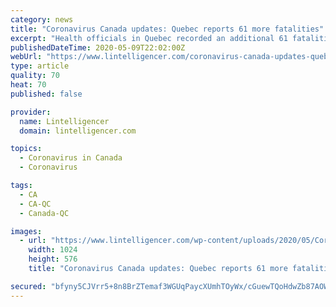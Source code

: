 ```yaml
---
category: news
title: "Coronavirus Canada updates: Quebec reports 61 more fatalities"
excerpt: "Health officials in Quebec recorded an additional 61 fatalities, raising the province’s death toll to 2,786. It’s the smallest increase in deaths the province has recorded since April 16, according to Steve Faguy of the Montreal Gazette."
publishedDateTime: 2020-05-09T22:02:00Z
webUrl: "https://www.lintelligencer.com/coronavirus-canada-updates-quebec-reports-61-more-fatalities-3519-2020/"
type: article
quality: 70
heat: 70
published: false

provider:
  name: Lintelligencer
  domain: lintelligencer.com

topics:
  - Coronavirus in Canada
  - Coronavirus

tags:
  - CA
  - CA-QC
  - Canada-QC

images:
  - url: "https://www.lintelligencer.com/wp-content/uploads/2020/05/Coronavirus-Canada-updates-Quebec-reports-61-more-fatalities.jpg"
    width: 1024
    height: 576
    title: "Coronavirus Canada updates: Quebec reports 61 more fatalities"

secured: "bfyny5CJVrr5+8n8BrZTemaf3WGUqPaycXUmhTOyWx/cGuewTQoHdwZb87AOWCG/csg96TF7RNf2YHNI2889pGxvVufKi0HXdIRJZnVBztyRJvWEavVXs3f5j31T5LaPA2Nun2mTkNSOkzgVybbOi8TBJr698Dcse+pKmZZhwbhywMBGgpC+fEKnRrLYifxldJk2jWqjiXftuc24orWKuOrJ+w7HilsSxc1B586kb04pFCDTKoyXcqkJnY71pDhbkLj4rKZXZ0W1QV62iIR8MtVGFB4iGQ6XvEKmV//pfuAtIoU6oNIDhW+lHGaPfBcs1KXNSLYlX5QZymBR5iHpCIIoodEjawRBJiDJrwBgJXtztzNZEObkHNAf0g76kWsg5+5n6zHQck+utkDEYXK+8wrPPAKYNACYtCi09ByoYvzLViE9L9fxoq5ORK2jKgA/eyWXp5RRY+TF1ES4bJ9zbDNMPBHGhaiknl3uohNTyAA=;cx32j2HYUP4LtZUO84/jaQ=="
---
```


